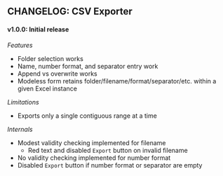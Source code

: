 ## CHANGELOG: CSV Exporter

#### v1.0.0: Initial release

*Features*
 * Folder selection works
 * Name, number format, and separator entry work
 * Append vs overwrite works
 * Modeless form retains folder/filename/format/separator/etc. within a given Excel instance

*Limitations*
 * Exports only a single contiguous range at a time

*Internals*
 * Modest validity checking implemented for filename
   * Red text and disabled `Export` button on invalid filename
 * No validity checking implemented for number format
 * Disabled `Export` button if number format or separator are empty
